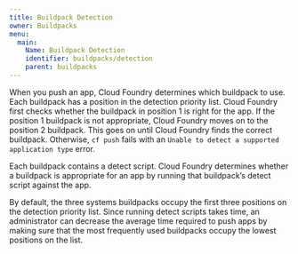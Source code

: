 ```yaml
---
title: Buildpack Detection
owner: Buildpacks
menu:
  main:
    Name: Buildpack Detection
    identifier: buildpacks/detection
    parent: buildpacks
---
```




When you push an app, Cloud Foundry determines which buildpack to use.
Each buildpack has a position in the detection priority list.
Cloud Foundry first checks whether the buildpack in position 1 is right for the
app.
If the position 1 buildpack is not appropriate, Cloud Foundry moves on to the
position 2 buildpack.
This goes on until Cloud Foundry finds the correct buildpack. Otherwise,
`cf push` fails with an `Unable to detect a supported application type` error.

Each buildpack contains a detect script.
Cloud Foundry determines whether a buildpack is appropriate for an app by
running that buildpack’s detect script against the app.

By default, the three systems buildpacks occupy the first three positions
on the detection priority list.
Since running detect scripts takes time, an administrator can decrease the
average time required to push apps by making sure that the most frequently
used buildpacks occupy the lowest positions on the list.

